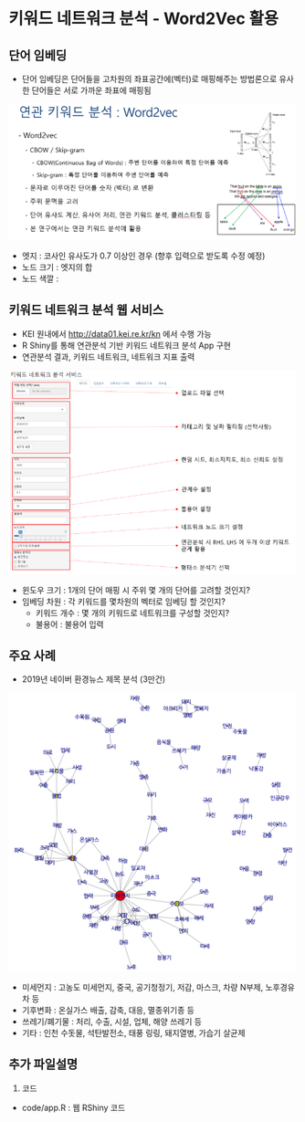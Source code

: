 # 키워드 네트워크 분석 - Word2Vec 활용

## 단어 임베딩
- 단어 임베딩은 단어들을 고차원의 좌표공간에(벡터)로 매핑해주는 방법론으로 유사한 단어들은 서로 가까운 좌표에 매핑됨

<img src = "https://github.com/keibigdata/dyjin_2020/blob/master/4.%20%ED%82%A4%EC%9B%8C%EB%93%9C_%EB%84%A4%ED%8A%B8%EC%9B%8C%ED%81%AC_%EB%B6%84%EC%84%9D_W2V/images/1.png?raw=true">

- 엣지 : 코사인 유사도가 0.7 이상인 경우 (향후 입력으로 받도록 수정 예정)
- 노드 크기 : 엣지의 합
- 노드 색깔 : 



## 키워드 네트워크 분석 웹 서비스
- KEI 원내에서 http://data01.kei.re.kr/kn 에서 수행 가능
- R Shiny를 통해 연관분석 기반 키워드 네트워크 분석 App 구현
- 연관분석 결과, 키워드 네트워크, 네트워크 지표 출력
<img src = "https://github.com/keibigdata/dyjin_2020/blob/master/3_%ED%82%A4%EC%9B%8C%EB%93%9C_%EB%84%A4%ED%8A%B8%EC%9B%8C%ED%81%AC_%EB%B6%84%EC%84%9D_%EC%97%B0%EA%B4%80%EB%B6%84%EC%84%9D/images/1.png?raw=true">

 - 윈도우 크기 : 1개의 단어 매핑 시 주위 몇 개의 단어를 고려할 것인지?
 - 임베딩 차원 : 각 키워드를 몇차원의 벡터로 임베딩 할 것인지?
    - 키워드 개수 : 몇 개의 키워드로 네트워크를 구성할 것인지?
    - 불용어 : 불용어 입력 

## 주요 사례
- 2019년 네이버 환경뉴스 제목 분석 (3만건)

<img src = "https://github.com/keibigdata/dyjin_2020/blob/master/3_%ED%82%A4%EC%9B%8C%EB%93%9C_%EB%84%A4%ED%8A%B8%EC%9B%8C%ED%81%AC_%EB%B6%84%EC%84%9D_%EC%97%B0%EA%B4%80%EB%B6%84%EC%84%9D/images/3.png?raw=true">


- 미세먼지 : 고농도 미세먼지, 중국, 공기청정기, 저감, 마스크, 차량 N부제, 노후경유차 등
- 기후변화 : 온실가스 배출, 감축, 대응, 멸종위기종 등
- 쓰레기/폐기물 : 처리, 수출, 시설, 업체, 해양 쓰레기 등
- 기타 : 인천 수돗물, 석탄발전소, 태풍 링링, 돼지열병, 가습기 살균제 

## 추가 파일설명
1) 코드 
- code/app.R : 웹 RShiny 코드

